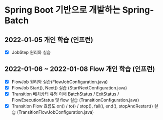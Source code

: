 # Spring Boot 기반으로 개발하는 Spring-Batch

## 2022-01-05 개인 학습 (인프런)
- [x] JobStep 원리와 실습

## 2022-01-06 ~ 2022-01-08 Flow 개인 학습 (인프런)
- [x] FlowJob 원리와 실습(FlowJobConfiguration.java)
- [x] FlowJob Start(), Next() 실습 (StartNextConfiguration.java)
- [x] Transition 배치상태 유형 이해 BatchStatus / ExitStatus / FlowExecutionStatus 및 flow 실습 (TransitionConfiguration.java)
- [x] Transition Flow 흐름도 on() / to() / stop(), fail(), end(), stopAndRestart() 실습 (TransitionFlowJobConfiguration.java)